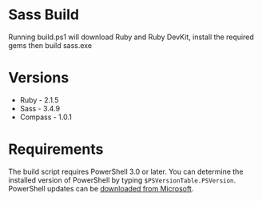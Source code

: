 Sass Build
==========
Running build.ps1 will download Ruby and Ruby DevKit, install the required gems then build sass.exe

Versions
========
* Ruby - 2.1.5
* Sass - 3.4.9
* Compass - 1.0.1

Requirements
============
The build script requires PowerShell 3.0 or later. You can determine the installed version of PowerShell by typing `$PSVersionTable.PSVersion`. PowerShell updates can be [downloaded from Microsoft](https://technet.microsoft.com/en-us/scriptcenter/dd742419.aspx).